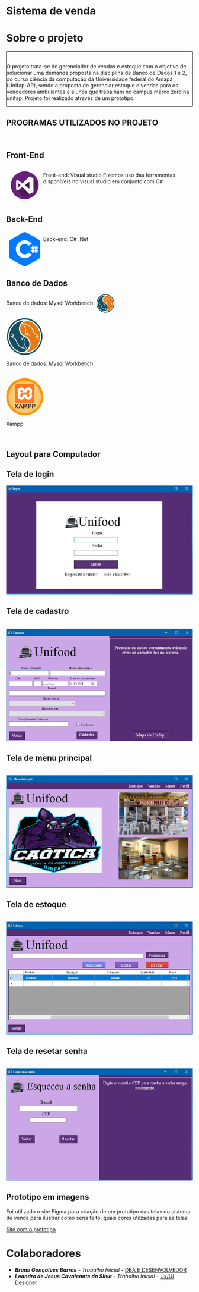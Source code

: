 # Sistema de venda


# Sobre o projeto

<div  style=" align=center ; border:1px solid black;">
 
 <p>
  <br/> O projeto trata-se de gerenciador de vendas e estoque com o objetivo de solucionar uma demanda proposta na disciplina de Banco de Dados 1 e 2, do curso ciência da         computação  da Universidade federal do Amapá (Unifap-AP), sendo a proposta de gerenciar estoque e vendas para os vendedores ambulantes e alunos que trabalham no campus marco     zero na unifap.
  Projeto foi realizado através de um prototipo.
 </p>
</div>

## PROGRAMAS UTILIZADOS NO PROJETO

<br />

 ## Front-End
 

<div style="display: flex;">
    <img align="center" height="100" width="100" src="https://github.com/doomquest3/Projetopessoal/blob/master/imagens%20para%20repositorio/VisualStudio.png">
    <div>
        <p>Front-end: Visual studio
            Fizemos uso das ferramentas disponíveis no visual studio em conjunto com C#
        </p>
    </div>
</div>
  
 
 
 
 ## Back-End
 
 <div style="display: flex;">
    <div><img align="center" height="100" width="100" src="https://github.com/doomquest3/Projetopessoal/blob/master/imagens%20para%20repositorio/C%23.png"></div>
    <div>
        <p>Back-end: C# .Net</p>
    </div>

 </div>
 
 ## Banco de Dados
 
 <p>
    Banco de dados: Mysql Workbench.
    <img align="center" height="50" width="50" src="https://github.com/doomquest3/Projetopessoal/blob/master/imagens%20para%20repositorio/MySql.png">
 </p>
 
<div style="">
    <div>
        <img align="center" height="100" width="100" src="https://github.com/doomquest3/Projetopessoal/blob/master/imagens%20para%20repositorio/MySql.png">
        <p>Banco de dados: Mysql Workbench</p>
    </div>
    <br />
    <div>
        <img align="center" height="100" width="100" src="https://github.com/doomquest3/Projetopessoal/blob/master/imagens%20para%20repositorio/Xampp.png">
        <p>Xampp</p>
    </div>
</div>
  
<br />

## Layout para Computador

## Tela de login

<img src="https://github.com/doomquest3/Projetopessoal/blob/master/imagens%20para%20repositorio/TelaLogin.jpeg">

<br />

## Tela de cadastro

<br />

<img src="https://github.com/doomquest3/Projetopessoal/blob/master/imagens%20para%20repositorio/TelaCadastro.jpeg">

<br />

## Tela de menu principal

<br />

<img src="https://github.com/doomquest3/Projetopessoal/blob/master/imagens%20para%20repositorio/TelaMenu.jpeg">

<br />

## Tela de estoque

<br />

<img src="https://github.com/doomquest3/Projetopessoal/blob/master/imagens%20para%20repositorio/TelaEstoque.jpeg">

<br />

## Tela de resetar senha

<br />

<img src="https://github.com/doomquest3/Projetopessoal/blob/master/imagens%20para%20repositorio/TelaResetarSenha.jpeg">

<br />

## Prototipo em imagens

<p>
 Foi utilizado o site Figma para criação de um prototipo das telas do sistema de venda para ilustrar como seria feito, quais
 cores utilzadas para as telas
</p>

<a href="https://www.figma.com/file/ABs5NiveDjZJxHzPftF7vN/Programa-banco-de-dados?node-id=0%3A1">Site com o prototipo</a>

# Colaboradores

* ***Bruno Gonçalves Barros*** - *Trabalho Inicial* - [DBA E DESENVOLVEDOR ](https://github.com/SrMorpheus)
* ***Leandro de Jesus Cavalcante da Silva*** - *Trabalho Inicial* - [Ux/Ui Designer ](https://github.com/doomquest3)

